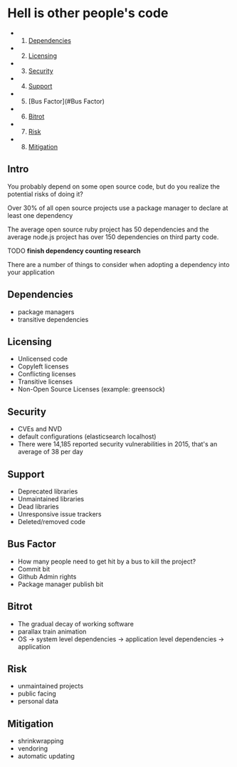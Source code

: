 # Hell is other people's code

- 1. [Dependencies](#Dependencies)
- 2. [Licensing](#Licensing)
- 3. [Security](#Security)
- 4. [Support](#Support)
- 5. [Bus Factor](#Bus Factor)
- 6. [Bitrot](#Bitrot)
- 7. [Risk](#Risk)
- 8. [Mitigation](#Mitigation)

## Intro

You probably depend on some open source code, but do you realize the potential risks of doing it?

Over 30% of all open source projects use a package manager to declare at least one dependency

The average open source ruby project has 50 dependencies and the average node.js project has over 150 dependencies on third party code. 

TODO **finish dependency counting research**

There are a number of things to consider when adopting a dependency into your application

## Dependencies

- package managers
- transitive dependencies

## Licensing 

- Unlicensed code
- Copyleft licenses
- Conflicting licenses
- Transitive licenses
- Non-Open Source Licenses (example: greensock)

## Security

- CVEs and NVD
- default configurations (elasticsearch localhost)
- There were 14,185 reported security vulnerabilities in 2015, that's an average of 38 per day

## Support

- Deprecated libraries
- Unmaintained libraries
- Dead libraries
- Unresponsive issue trackers
- Deleted/removed code

## Bus Factor

- How many people need to get hit by a bus to kill the project?
- Commit bit
- Github Admin rights
- Package manager publish bit


## Bitrot 

- The gradual decay of working software
- parallax train animation
- OS -> system level dependencies -> application level dependencies -> application

## Risk

- unmaintained projects
- public facing
- personal data

## Mitigation

- shrinkwrapping
- vendoring
- automatic updating
